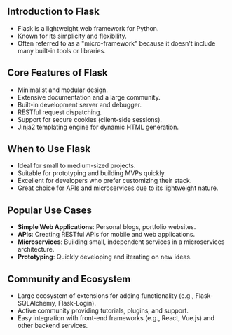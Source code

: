
## Introduction to Flask
   - Flask is a lightweight web framework for Python.
   - Known for its simplicity and flexibility.
   - Often referred to as a "micro-framework" because it doesn't include many built-in tools or libraries.

## Core Features of Flask
   - Minimalist and modular design.
   - Extensive documentation and a large community.
   - Built-in development server and debugger.
   - RESTful request dispatching.
   - Support for secure cookies (client-side sessions).
   - Jinja2 templating engine for dynamic HTML generation.

## When to Use Flask
   - Ideal for small to medium-sized projects.
   - Suitable for prototyping and building MVPs quickly.
   - Excellent for developers who prefer customizing their stack.
   - Great choice for APIs and microservices due to its lightweight nature.

## Popular Use Cases
   - **Simple Web Applications**: Personal blogs, portfolio websites.
   - **APIs**: Creating RESTful APIs for mobile and web applications.
   - **Microservices**: Building small, independent services in a microservices architecture.
   - **Prototyping**: Quickly developing and iterating on new ideas.

## Community and Ecosystem
   - Large ecosystem of extensions for adding functionality (e.g., Flask-SQLAlchemy, Flask-Login).
   - Active community providing tutorials, plugins, and support.
   - Easy integration with front-end frameworks (e.g., React, Vue.js) and other backend services.
